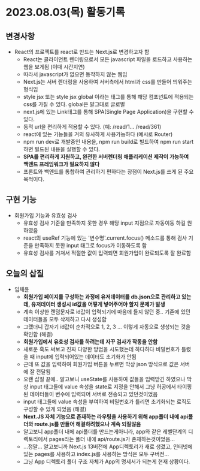 # 2023.08.03(목) 활동기록

## 변경사항
- React의 프로젝트를 react로 만드는 Next.js로 변경하고자 함
    - React는 클라이언트 렌더링으로서 모든 javascript 파일을 로드하고 사용하는 웹을 보게됨 (이때 시간지연)
    - 따라서 javascript가 없으면 동작하지 않는 웹임
    - Next.js는 서버 렌더링을 사용하여 서버측에서 html과 css를 만들어 띄워주는 형식임
    - style jsx 또는 style jsx global 이라는 태그를 통해 해당 컴포넌트에 적용되는 css를 가질 수 있다. global은 말그대로 글로벌
    - next.js에 있는 Link태그를 통해 SPA(Single Page Application)을 구현할 수 있다.
    - 동적 url을 편리하게 적용할 수 있다. (예: /read/1... /read/361)
    - react에 있는 기능들을 거의 유사하게 사용가능하다 (예시로 Router)
    - npm run dev로 개발중인 내용을, npm run build로 빌드하여 npm run start하면 빌드된 내용을 실행할 수 있다.
    - **SPA를 편리하게 지원하고, 완전한 서버렌더링 애플리케이션 제작이 가능하여 백엔드 프레임워크가 필요하지 않다**
    - 프론트와 백엔드를 통합하여 관리하기 편하다는 장점이 Next.js를 쓰게 된 주요 목적이다.

## 구현 기능
- 회원가입 기능과 유효성 검사
    - 유효성 검사 기준을 만족하지 못한 경우 해당 input 지점으로 자동이동 하길 원하였음
    - react의 useRef 기능에 있는 '변수명'.current.focus() 메소드를 통해 검사 기준을 만족하지 못한 input 태그로 focus가 이동하도록 함
    - 유효성 검사를 거쳐서 적절한 값이 입력되면 회원가입이 완료되도록 잘 완료함

## 오늘의 삽질
- 임채윤
    - **회원가입 페이지를 구성하는 과정에 유저데이터를 db.json으로 관리하고 있는데, 유저데이터 생성시 id값을 어떻게 넣어주어야 할지 문제가 발생**
    - 계속 이상한 랜덤문자로 id값이 입력되기에 마음에 들지 않던 중.. 기존에 있던 데이터들을 모두 삭제하고 다시 생성함
    - 그랬더니 갑자기 id값이 순차적으로 1, 2, 3 ... 이렇게 자동으로 생성되는 것을 확인함 (해결)
    - **회원가입에서 유효성 검사를 하려는데 자꾸 검사가 작동을 안함**
    - 새로운 훅도 써보고 진짜 다양한 방법을 시도했는데 하다하다 비밀번호가 틀렸을 때 input에 입력되어있는 데이터도 초기화가 안됨
    - 근데 또 값을 입력하여 회원가입 버튼을 누르면 막상 json 방식으로 값은 서버에 잘 전달됨
    - 오랜 삽질 끝에.. 알고보니 useState를 사용하여 값들을 입력받긴 하였으나 막상 input 태그들에 value 속성을 state로 지정을 안해서 그냥 허공에서 타이핑된 데이터들이 변수에 입력되어 서버로 전송되고 있던것이었음
    - input 태그들에 value 속성을 부여하여 비밀번호가 틀리면 초기화되는 로직도 구성할 수 있게 되었음 (해결)
    - **Next.JS 자체 기능으로 존재하는 라우팅을 사용하기 위해 app폴더 내에 api폴더와 route.js를 만들어 해결하려했으나 계속 되질않음**
    - 알고보니 app폴더 내에 api폴더를 만드는게아니라, app와 같은 레벨단계의 디렉토리에서 pages라는 폴더 내에 api/route.js가 존재하는것이었음...
    - ...정말... 알고보니까 Next.js 13버전에 App디렉토리가 새로 생겼고, 인터넷에 있는 pages를 사용하고 index.js를 사용하는 방식은 모두 구버전...
    - 그냥 App 디렉토리 폴더 구조 자체가 App의 명세서가 되는게 현재 상황이다.

    
